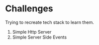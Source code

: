 # Challenges
 Trying to recreate tech stack to learn them.

1. Simple Http Server
2. Simple Server Side Events